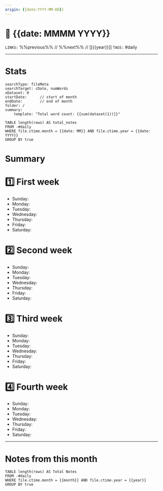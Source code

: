```yaml
---
origin: {{date:YYYY-MM-DD}}
---
```

# 📅 {{date: MMMM YYYY}}
`LINKS:` %%previous%% // %%next%% // [[{{year}}]]
`TAGS:` #daily 

---
# Stats
```tracke r
searchType: fileMeta
searchTarget: cDate, numWords
xDataset: 0
startDate:      // start of month
endDate:        // end of month
folder: /
summary:
    template: "Total word count: {{sum(dataset(1))}}"
```

```dataview
TABLE length(rows) AS total_notes
FROM -#daily
WHERE file.ctime.month = {{date: MM}} AND file.ctime.year = {{date: YYYY}}
GROUP BY true
```

# Summary

# 1️⃣ First week

- Sunday:
- Monday:
- Tuesday:
- Wednesday:
- Thursday:
- Friday:
- Saturday:

# 2️⃣ Second week

- Sunday:
- Monday:
- Tuesday:
- Wednesday:
- Thursday:
- Friday:
- Saturday:

# 3️⃣ Third week

- Sunday:
- Monday:
- Tuesday:
- Wednesday:
- Thursday:
- Friday:
- Saturday:

# 4️⃣ Fourth week

- Sunday:
- Monday:
- Tuesday:
- Wednesday:
- Thursday:
- Friday:
- Saturday:

---
# Notes from this month
```dataview
TABLE length(rows) AS Total Notes
FROM -#daily
WHERE file.ctime.month = {{month}} AND file.ctime.year = {{year}}
GROUP BY true
```